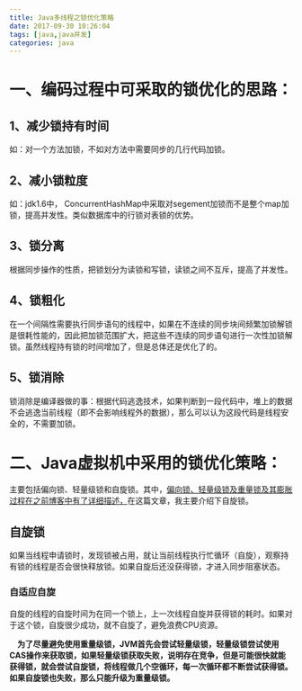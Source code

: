 ```yaml
---
title: Java多线程之锁优化策略  
date: 2017-09-30 10:26:04  
tags: [java,java并发]    
categories: java  
---
```

# 一、编码过程中可采取的锁优化的思路：
## 1、减少锁持有时间
如：对一个方法加锁，不如对方法中需要同步的几行代码加锁。  
## 2、减小锁粒度
如：jdk1.6中，  ConcurrentHashMap中采取对segement加锁而不是整个map加锁，提高并发性。类似数据库中的行锁对表锁的优势。  
## 3、锁分离
根据同步操作的性质，把锁划分为读锁和写锁，读锁之间不互斥，提高了并发性。  
## 4、锁粗化
在一个间隔性需要执行同步语句的线程中，如果在不连续的同步块间频繁加锁解锁是很耗性能的，因此把加锁范围扩大，把这些不连续的同步语句进行一次性加锁解锁。虽然线程持有锁的时间增加了，但是总体还是优化了的。  
## 5、锁消除
锁消除是编译器做的事：根据代码逃逸技术，如果判断到一段代码中，堆上的数据不会逃逸当前线程（即不会影响线程外的数据），那么可以认为这段代码是线程安全的，不需要加锁。  

# 二、Java虚拟机中采用的锁优化策略：
主要包括偏向锁、轻量级锁和自旋锁。其中，[偏向锁、轻量级锁及重量锁及其膨胀过程在之前博客中有了详细描述，](http://xiaonanbobo.com/2017/08/13/synchronized的实现原理及锁的升级/)在这篇文章，我主要介绍下自旋锁。  
## 自旋锁
如果当线程申请锁时，发现锁被占用，就让当前线程执行忙循环（自旋），观察持有锁的线程是否会很快释放锁。如果自旋后还没获得锁，才进入同步阻塞状态。  
### 自适应自旋
自旋的线程的自旋时间为在同一个锁上，上一次线程自旋并获得锁的耗时。如果对于这个锁，自旋很少成功，就不自旋了，避免浪费CPU资源。 

&emsp;**为了尽量避免使用重量级锁，JVM首先会尝试轻量级锁，轻量级锁尝试使用CAS操作来获取锁，如果轻量级锁获取失败，说明存在竞争，但是可能很快就能获得锁，就会尝试自旋锁，将线程做几个空循环，每一次循环都不断尝试获得锁。如果自旋锁也失败，那么只能升级为重量级锁。**